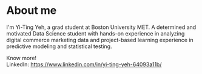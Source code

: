 # About me
I'm Yi-Ting Yeh, a grad student at Boston University MET. A determined and motivated Data Science student with hands-on experience in analyzing digital commerce marketing data and project-based learning experience in predictive modeling and statistical testing.

Know more!      
LinkedIn: https://www.linkedin.com/in/yi-ting-yeh-64093a11b/
